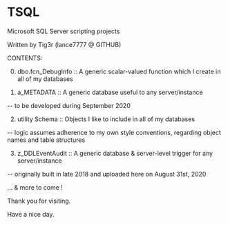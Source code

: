 # TSQL
Microsoft SQL Server scripting projects 

Written by Tig3r (lance7777 @ GITHUB) 




CONTENTS: 


0. dbo.fcn_DebugInfo :: A generic scalar-valued function which I create in all of my databases 


1. a_METADATA :: A generic database useful to any server/instance 

-- to be developed during September 2020 


2. utility Schema :: Objects I like to include in all of my databases 

-- logic assumes adherence to my own style conventions, regarding object names and table structures 


3. z_DDLEventAudit :: A generic database & server-level trigger for any server/instance 

-- originally built in late 2018 and uploaded here on August 31st, 2020




... & more to come ! 

Thank you for visiting. 

Have a nice day. 

